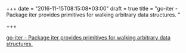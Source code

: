 +++
date = "2016-11-15T08:15:08+03:00"
draft = true
title = "go-iter - Package iter provides primitives for walking arbitrary data structures. "

+++

<p><a href="https://t.co/IlNwQF8ZKK">go-iter - Package iter provides primitives for walking arbitrary data structures. </a></p>
